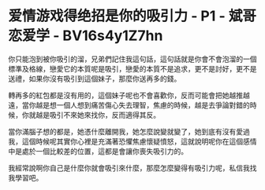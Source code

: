 # 爱情游戏得绝招是你的吸引力 - P1 - 斌哥恋爱学 - BV16s4y1Z7hn

你只能泡到被你吸引的溜，兄弟們記住我這句話，這句話就是你會不會泡溜的一個標準及格線，戀愛它的本質呢是吸引，戀愛的本質不是追求，更不是討好，更不是送禮，如果你沒有吸引到這個妹子，那麼你送再多的錢。

轉再多的紅包都是沒有用的，這個妹子呢也不會喜歡你，反而可能會把她越推越遠，當你越是想一個人想到痛苦傷心失去理智，焦慮的時候，越是去爭論對錯的時候，你就越是吸引不來她來找你，反而適得其反。

當你滿腦子想的都是，她憑什麼離開我，她怎麼說變就變了，她到底有沒有愛過我，這個時候呢其實你心裡是充滿著恐懼焦慮懷疑憤怒，這就說明呢你在這個感情中是處於一個比較差的位置，這都是會讓你喪失吸引力的。

我經常說啊你自己是什麼你就會吸引來什麼，那麼怎麼變得有吸引力呢，私信我找我學習吧。